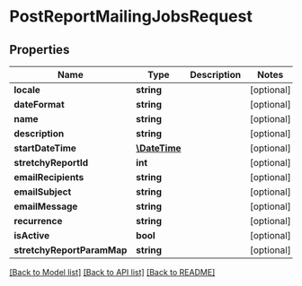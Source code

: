 # PostReportMailingJobsRequest

## Properties
Name | Type | Description | Notes
------------ | ------------- | ------------- | -------------
**locale** | **string** |  | [optional] 
**dateFormat** | **string** |  | [optional] 
**name** | **string** |  | [optional] 
**description** | **string** |  | [optional] 
**startDateTime** | [**\DateTime**](\DateTime.md) |  | [optional] 
**stretchyReportId** | **int** |  | [optional] 
**emailRecipients** | **string** |  | [optional] 
**emailSubject** | **string** |  | [optional] 
**emailMessage** | **string** |  | [optional] 
**recurrence** | **string** |  | [optional] 
**isActive** | **bool** |  | [optional] 
**stretchyReportParamMap** | **string** |  | [optional] 

[[Back to Model list]](../../README.md#documentation-for-models) [[Back to API list]](../../README.md#documentation-for-api-endpoints) [[Back to README]](../../README.md)

